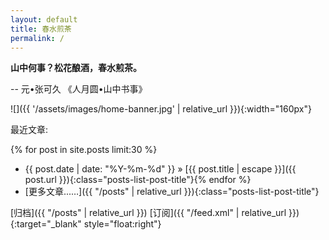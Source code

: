```yaml
---
layout: default
title: 春水煎茶
permalink: /
---
```


**山中何事？松花酿酒，春水煎茶。**

-- 元•张可久 《人月圆•山中书事》

![]({{ '/assets/images/home-banner.jpg' | relative_url }}){:width="160px"}


最近文章:

{% for post in site.posts limit:30 %}
* <span class="posts-list-post-date">{{ post.date | date: "%Y-%m-%d" }}</span> »
  [{{ post.title | escape }}]({{ post.url }}){:class="posts-list-post-title"}{% endfor %}
* [更多文章...…]({{ "/posts" | relative_url }}){:class="posts-list-post-title"}

<div class="bottom-nav" markdown="1">
[归档]({{ "/posts" | relative_url }})
[订阅]({{ "/feed.xml"  | relative_url }}){:target="_blank" style="float:right"}
</div>
